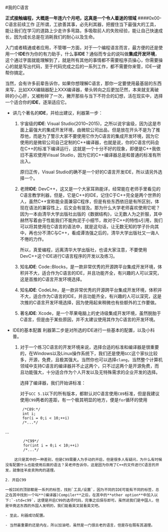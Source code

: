 #我的C语言

**正式接触编程，大概是一年连六个月吧，这真是一个令人着迷的领域**
####0x00-C语言前续工作
正所谓，工欲善其事，必先利其器，把握住当下最强大的工具，能让我们在学习的道路上少走许多弯路，多吸取前人的失败经验，能让自己快速成长，因为成长总是在消耗我们的耐心以及生命。

入门或者精通或者应用，不管哪一方面，对于一个编程语言而言，最方便的还是使用一个**IDE**作为你的有力助手，什么事**IDE**？通俗而专业的说叫做**集成开发环境**，这个通过字面就能理解到了，就是所有其他的事情都不需要程序员操心，你需要操心的就是写出代码，至于代码完成之后的一系列工作，都不需要你来管，IDE一键帮你搞定。

当然，会有许多前辈告诉你，如果你想理解C语言，那你一定要使用最基层的东西来写，比如XXX编辑器配上XXX编译器，晕头转向之后更加茫然，本来就支离破碎的小心肝，又被粉碎了一次，撇开那些与当下不符合的幻想，活在现实中，选择一个适合你的**IDE**，逐渐适应它。

- 讲几个著名的**IDE**，并给出建议，利器第一步：

	1. 宇宙级的**IDE**: Visual Studio(2010~2015)，之所以说宇宙级，因为这是市面上最强大的集成开发环境，由微软公司出品，但是放在开头不是为了推荐他，而是为了警示大家不要使用它作为C语言的集成开发环境，因为它使用的是微软公司自己定制的C++编译器，也就是说，你的C语言代码会在C++的标准下编译运行，这就是一个十分不好的现象，即便是C++我依旧不喜欢使用Visual Studio，因为它的C++编译器总是和普通的标准有所出入。
	
		原归正传，Visual Studio的确不是一个好的C语言开发IDE，所以请另外选择一个。

	2. 老牌**IDE**: DevC++，这又是一个大家耳熟能详，经常能在老师手里看见的C语言教学利器，但是，它是C++的IDE，记住C于C++完全是两个世界的人，虽然C++宣称能全面兼容C程序，但是有些东西依旧是有所区别，体现在语法的兼容性上，后文会有提及。那为什么大学老师喜欢使用它呢？因为一本由清华大学出版社出版的《数据结构》，让无数人为之折服，其中赫然写着由于性能我们不能拘泥于小细节，故对于C++的特性`&`引用，我们可以将其使用在C语言的语法中，就是这句话，让无数无知的学子扑向其中，再也分不清C与C++，看成谭浩强之后的，清华大学出版社又一诲人不倦的力作。

		所以，真爱编程，远离清华大学出版社，也请大家注意，不要使用DevC++这个IDE进行C语言程序的开发以及练习。

	3. 知名**IDE**: Code::Blocks，是一款非常优秀的开源跨平台集成开发环境，体积并不大，适合作为C语言的IDE，并且功能齐全，有兴趣的人可以深究，这是首推的C语言开发环境选择。

	4. 知名**IDE**: CodeLite，是一款非常优秀的开源跨平台集成开发环境，体积并不大，适合作为C语言的IDE，并且功能齐全，有兴趣的人可以深究，这是次推的C语言开发环境选择，因为使用起来稍微也有些额外的工作要做。

	5. 著名**IDE**: Xcode，是一个苹果电脑上的史诗级集成开发环境，虽然脱胎于C语言，但是由于某些原因，并不太建议使用其作为C语言的开发环境。 

- IDE的基本配置
利器第二步是对所选的IDE进行一些基本的配置，以及小科普。

	1. 对于一个练习C语言的开发环境来说，选择合适的标准和编译器是很重要的，在Windows以及Linux操作系统下，我们还是使用`GCC`这个家伙比较多，开源，免费，且极其强大。当然你也可以选择`clang`，当然整个计算机领域中支持C语言的编译器并不止这两个，只不过这两个是开源免费，而且功能强大，十分适合作为个人开发以及无特殊需求的企业开发的选择。
	
		选择了编译器，我们开始讲标准：

		对于`GCC 5.1`以下的所有版本，都默认对C语言使用`C89`标准，但是我建议使用`C99`两者的差距，有一个极其明显的地方，便是`for`循环的使用

			/*C89:*/
			int i;
			for(i = 0;i < 10;++i)
			/*...*/
...

			/*C99*/
			for(int i = 0;i < 10;++i)
			/*...*/

		这只是其中的一种差别，但是C99需要人为手动的开启，但是很多人有疑问，为什么有时候没有配置什么也能使用后面的语法？吴老师告诉你，这是因为你用了C++的文件进行C语言的开发，就像挂羊皮卖狗肉的道理。

	2. 开启C99

	一般IDE的顶部都是一系列的标签，找到`工具/设置`，因为不同的IDE可能有不同的标签，总之在其中找到一个叫**(编译器)Compiler**之后，在其中的**other option**中加入以下:`-std=c99`，这便是开启C99的选项代码，完事之后保存即可。虽然说我们是中国人，但是毕竟这东西的外国人发明的，我们能看英文就看英文吧。

	- 至此，利器成功配置。

	- 当然最重要的还是内在，所以加油吧，虽然是一门很古老的语言，但是存在既有其道理。
